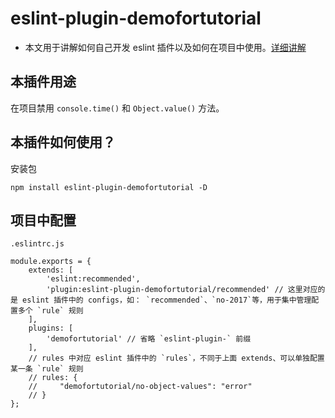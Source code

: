 # eslint-plugin-demofortutorial

* 本文用于讲解如何自己开发 eslint 插件以及如何在项目中使用。[详细讲解](https://juejin.im/post/5d91be23f265da5ba532a07e)

## 本插件用途
在项目禁用 `console.time()` 和 `Object.value()` 方法。

## 本插件如何使用？
安装包
```
npm install eslint-plugin-demofortutorial -D
```

## 项目中配置
`.eslintrc.js`
```
module.exports = {
    extends: [
        'eslint:recommended',
        'plugin:eslint-plugin-demofortutorial/recommended' // 这里对应的是 eslint 插件中的 configs，如： `recommended`、`no-2017`等，用于集中管理配置多个 `rule` 规则
    ],
    plugins: [
        'demofortutorial' // 省略 `eslint-plugin-` 前缀
    ],
    // rules 中对应 eslint 插件中的 `rules`，不同于上面 extends、可以单独配置某一条 `rule` 规则
    // rules: {
    //     "demofortutorial/no-object-values": "error"
    // }
};
```

